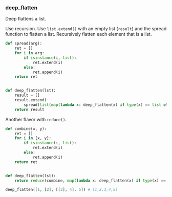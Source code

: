 ### deep_flatten

Deep flattens a list.

Use recursion. Use `list.extend()` with an empty list (`result`) and the spread function to flatten a list. Recursively flatten each element that is a list.

```python
def spread(arg):
    ret = []
    for i in arg:
        if isinstance(i, list):
            ret.extend(i)
        else:
            ret.append(i)
    return ret


def deep_flatten(lst):
    result = []
    result.extend(
        spread(list(map(lambda x: deep_flatten(x) if type(x) == list else x, lst))))
    return result
```

Another flavor with `reduce()`.

```python
def combine(x, y):
    ret = []
    for i in [x, y]:
        if isinstance(i, list):
            ret.extend(i)
        else:
            ret.append(i)
    return ret


def deep_flatten(lst):
    return reduce(combine, map(lambda x: deep_flatten(x) if type(x) == list else x, lst))
```

```python
deep_flatten([1, [2], [[3], 4], 5]) # [1,2,3,4,5]
```
